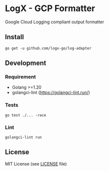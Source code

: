 # LogX - GCP Formatter

Google Cloud Logging compliant output formatter

## Install

```shell
go get -u github.com/logx-go/log-adapter
```

## Development

### Requirement
- Golang >=1.20
- golangci-lint (https://golangci-lint.run/)

### Tests

```shell
go test ./... -race
```

### Lint

```shell
golangci-lint run
```

## License

MIT License (see [LICENSE](LICENSE) file)


